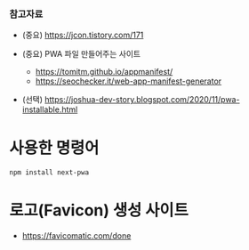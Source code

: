 ### 참고자료
- (중요) https://jcon.tistory.com/171
- (중요) PWA 파일 만들어주는 사이트 
	- https://tomitm.github.io/appmanifest/
	- https://seochecker.it/web-app-manifest-generator

- (선택) https://joshua-dev-story.blogspot.com/2020/11/pwa-installable.html


# 사용한 명령어
```npm install next-pwa```

# 로고(Favicon) 생성 사이트
- https://favicomatic.com/done

